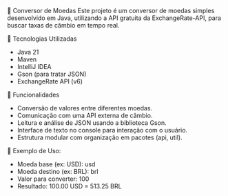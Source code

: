 💱 Conversor de Moedas
Este projeto é um conversor de moedas simples desenvolvido em Java, utilizando a API gratuita da ExchangeRate-API, para buscar taxas de câmbio em tempo real.

🚀 Tecnologias Utilizadas
- Java 21
- Maven
- IntelliJ IDEA
- Gson (para tratar JSON)
- ExchangeRate API (v6)

🧠 Funcionalidades
- Conversão de valores entre diferentes moedas.
- Comunicação com uma API externa de câmbio.
- Leitura e análise de JSON usando a biblioteca Gson.
- Interface de texto no console para interação com o usuário.
- Estrutura modular com organização em pacotes (api, util).

📝 Exemplo de Uso:
- Moeda base (ex: USD): usd
- Moeda destino (ex: BRL): brl
- Valor para converter: 100
- Resultado: 100.00 USD = 513.25 BRL
